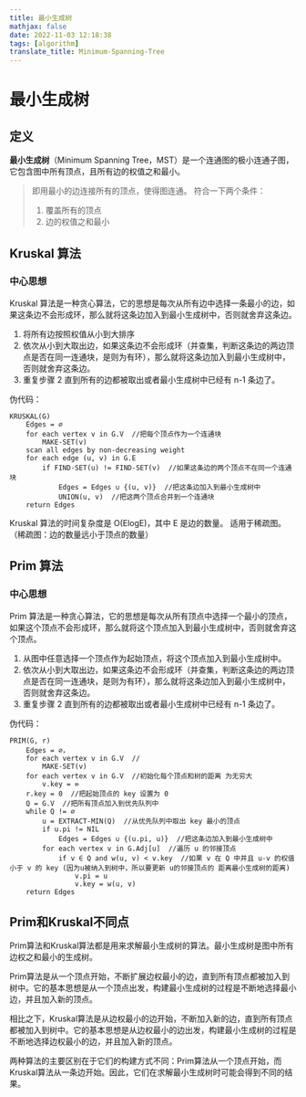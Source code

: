 ```yaml
---
title: 最小生成树
mathjax: false
date: 2022-11-03 12:18:38
tags: [algorithm]
translate_title: Minimum-Spanning-Tree
---
```


# 最小生成树

## 定义

**最小生成树**（Minimum Spanning Tree，MST）是一个连通图的极小连通子图，它包含图中所有顶点，且所有边的权值之和最小。 

> 即用最小的边连接所有的顶点，使得图连通。
> 符合一下两个条件：
> 
> 1. 覆盖所有的顶点
> 2. 边的权值之和最小

## Kruskal 算法

### 中心思想

Kruskal 算法是一种贪心算法，它的思想是每次从所有边中选择一条最小的边，如果这条边不会形成环，那么就将这条边加入到最小生成树中，否则就舍弃这条边。

1. 将所有边按照权值从小到大排序
2. 依次从小到大取出边，如果这条边不会形成环（并查集，判断这条边的两边顶点是否在同一连通块，是则为有环），那么就将这条边加入到最小生成树中，否则就舍弃这条边。
3. 重复步骤 2 直到所有的边都被取出或者最小生成树中已经有 n-1 条边了。

伪代码：

```mermaid
KRUSKAL(G)
    Edges = ∅
    for each vertex v in G.V  //把每个顶点作为一个连通块
        MAKE-SET(v) 
    scan all edges by non-decreasing weight
    for each edge (u, v) in G.E
        if FIND-SET(u) != FIND-SET(v)  //如果这条边的两个顶点不在同一个连通块
            Edges = Edges ∪ {(u, v)}  //把这条边加入到最小生成树中
            UNION(u, v)  //把这两个顶点合并到一个连通块
    return Edges
```

Kruskal 算法的时间复杂度是 O(ElogE)，其中 E 是边的数量。
适用于稀疏图。（稀疏图：边的数量远小于顶点的数量）

## Prim 算法

### 中心思想

Prim 算法是一种贪心算法，它的思想是每次从所有顶点中选择一个最小的顶点，如果这个顶点不会形成环，那么就将这个顶点加入到最小生成树中，否则就舍弃这个顶点。

1. 从图中任意选择一个顶点作为起始顶点，将这个顶点加入到最小生成树中。
2. 依次从小到大取出边，如果这条边不会形成环（并查集，判断这条边的两边顶点是否在同一连通块，是则为有环），那么就将这条边加入到最小生成树中，否则就舍弃这条边。
3. 重复步骤 2 直到所有的边都被取出或者最小生成树中已经有 n-1 条边了。

伪代码：

```mermaid
PRIM(G, r)
    Edges = ∅，
    for each vertex v in G.V  // 
        MAKE-SET(v) 
    for each vertex v in G.V  //初始化每个顶点和树的距离 为无穷大
        v.key = ∞
    r.key = 0  //把起始顶点的 key 设置为 0
    Q = G.V  //把所有顶点加入到优先队列中
    while Q != ∅
        u = EXTRACT-MIN(Q)  //从优先队列中取出 key 最小的顶点
        if u.pi != NIL
            Edges = Edges ∪ {(u.pi, u)}  //把这条边加入到最小生成树中
        for each vertex v in G.Adj[u]  //遍历 u 的邻接顶点
            if v ∈ Q and w(u, v) < v.key  //如果 v 在 Q 中并且 u-v 的权值小于 v 的 key (因为u被纳入到树中，所以要更新 u的邻接顶点的 距离最小生成树的距离)
                v.pi = u  
                v.key = w(u, v)  
    return Edges
```

## Prim和Kruskal不同点

Prim算法和Kruskal算法都是用来求解最小生成树的算法。最小生成树是图中所有边权之和最小的生成树。

Prim算法是从一个顶点开始，不断扩展边权最小的边，直到所有顶点都被加入到树中。它的基本思想是从一个顶点出发，构建最小生成树的过程是不断地选择最小边，并且加入新的顶点。

相比之下，Kruskal算法是从边权最小的边开始，不断加入新的边，直到所有顶点都被加入到树中。它的基本思想是从边权最小的边出发，构建最小生成树的过程是不断地选择边权最小的边，并且加入新的顶点。

两种算法的主要区别在于它们的构建方式不同：Prim算法从一个顶点开始，而Kruskal算法从一条边开始。因此，它们在求解最小生成树时可能会得到不同的结果。

